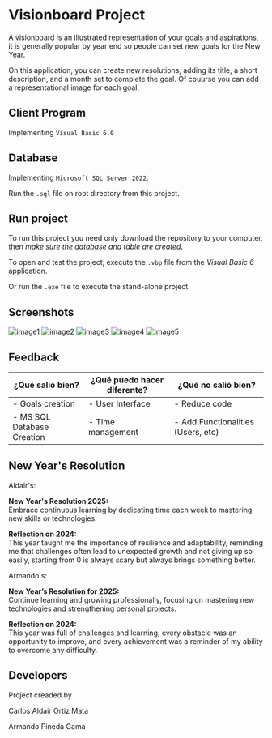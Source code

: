 # Visionboard Project

A visionboard is an illustrated representation of your goals and aspirations, it is generally popular by year end so people can set new goals for the New Year.

On this application, you can create new resolutions, adding its title, a short description, and a month set to complete the goal. Of couurse you can add a representational image for each goal.

## Client Program

Implementing `Visual Basic 6.0`

## Database

Implementing `Microsoft SQL Server 2022`.

Run the `.sql` file on root directory from this project.

## Run project

To run this project you need only download the repository to your computer, then _make sure the database and table are created_.

To open and test the project, execute the `.vbp` file from the _Visual Basic 6_ application.

Or run the `.exe` file to execute the stand-alone project.

## Screenshots

![image1](https://github.com/user-attachments/assets/2208b7e2-4105-4646-9e74-7cfb44fa26d6)
![image2](https://github.com/user-attachments/assets/61279967-f42a-4b7b-bc55-83e4427a42f6)
![image3](https://github.com/user-attachments/assets/3dd898ea-8b59-4d4b-9e05-001fb956faa5)
![image4](https://github.com/user-attachments/assets/01e9f437-b942-4d6f-9b5f-a58d5a921b1b)
![image5](https://github.com/user-attachments/assets/94732256-596c-4e7e-9309-9bb1f58a424c)


## Feedback

| ¿Qué salió bien?           | ¿Qué puedo hacer diferente? | ¿Qué no salió bien?                |
| -------------------------- | --------------------------- | ---------------------------------- |
| - Goals creation           | - User Interface            | - Reduce code                      |
| - MS SQL Database Creation | - Time management           | - Add Functionalities (Users, etc) |

## New Year's Resolution

Aldair's:

**New Year's Resolution 2025:**  
Embrace continuous learning by dedicating time each week to mastering new skills or technologies.  

**Reflection on 2024:**  
This year taught me the importance of resilience and adaptability, reminding me that challenges often lead to unexpected growth and not giving up so easily, starting from 0 is always scary but always brings something better.


Armando's:

**New Year’s Resolution for 2025:**  
Continue learning and growing professionally, focusing on mastering new technologies and strengthening personal projects.

**Reflection on 2024:**  
This year was full of challenges and learning; every obstacle was an opportunity to improve, and every achievement was a reminder of my ability to overcome any difficulty.

## Developers

Project creaded by

Carlos Aldair Ortiz Mata

Armando Pineda Gama

